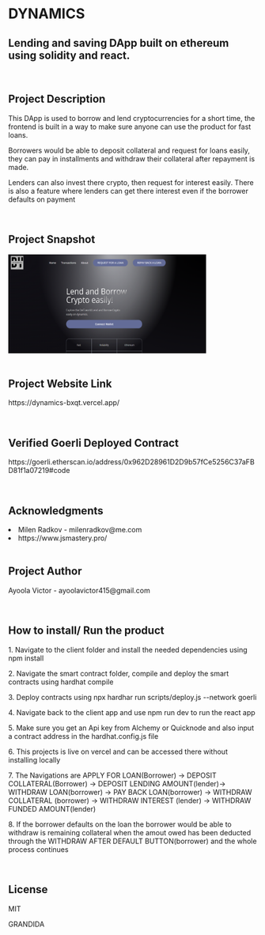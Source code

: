 # DYNAMICS
## Lending and saving DApp built on ethereum using solidity and react.
<br>

## Project Description <br>
<p>This DApp is used to borrow and lend cryptocurrencies for a short time, 
the frontend is built in a way to make sure anyone can use the product for fast loans. </p
<p> Borrowers would be able to deposit collateral and request for loans easily, they can pay in installments and withdraw their collateral after
repayment is made.</p>
<p>Lenders can also invest there crypto, then request for interest easily. There is also a feature where lenders can get there interest even if the borrower defaults on
payment</p> <br>

## Project Snapshot <br>
<img src="client/images/landingpage.png" width="400" height="200"> <br> <br>

## Project Website Link <br>

<p>https://dynamics-bxqt.vercel.app/ </p> <br>

## Verified Goerli Deployed Contract <br>

<p>https://goerli.etherscan.io/address/0x962D28961D2D9b57fCe5256C37aFBD81f1a07219#code</p> <br>

## Acknowledgments <br>

<li>Milen Radkov - milenradkov@me.com </li>
<li>https://www.jsmastery.pro/ </li>  <br>

## Project Author <br>
<p>Ayoola Victor - ayoolavictor415@gmail.com </p> <br>

## How to install/ Run the product <br>

<p>1. Navigate to the client folder and install the needed dependencies using npm install  </p>
<p>2. Navigate the smart contract folder, compile and deploy the smart contracts using hardhat compile </p>
<p>3. Deploy contracts using npx hardhar run scripts/deploy.js --network goerli </p>
<p>4. Navigate back to the client app and use npm run dev to run the react app </p>
<p>5. Make sure you get an Api key from Alchemy or Quicknode and also input a contract address in the hardhat.config.js file </p>
<p>6. This projects is live on vercel and can be accessed there without installing locally </p>
<p>7. The Navigations are APPLY FOR LOAN(Borrower) -> DEPOSIT COLLATERAL(Borrower) -> DEPOSIT LENDING AMOUNT(lender)-> WITHDRAW LOAN(borrower) -> PAY BACK LOAN(borrower) -> WITHDRAW COLLATERAL (borrower) -> WITHDRAW INTEREST (lender) -> WITHDRAW FUNDED AMOUNT(lender) </p>
<p>8. If the borrower defaults on the loan the borrower would be able to withdraw is remaining collateral when the amout owed has been deducted through the WITHDRAW AFTER DEFAULT BUTTON(borrower) and the whole process continues </P> <br>

## License <br>
<p> MIT </p>
<p> GRANDIDA </p>







